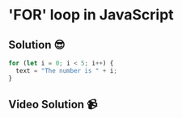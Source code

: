 # 'FOR' loop in JavaScript

## Solution 😎

```javascript
for (let i = 0; i < 5; i++) {
  text = "The number is " + i;
}
```

## Video Solution 📹